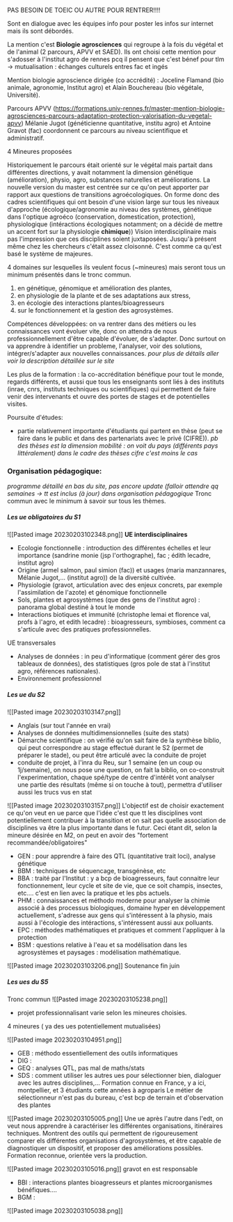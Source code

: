 

PAS BESOIN DE TOEIC OU AUTRE POUR RENTRER!!!!

Sont en dialogue avec les équipes info pour poster les infos sur internet mais ils sont débordés.

La mention c'est **Biologie agrosciences** qui regroupe à la fois du végétal et de l'animal (2 parcours, APVV et SAED).
Ils ont choisi cette mention pour s'adosser à l'institut agro de rennes pcq il pensent que c'est bénef pour tlm -> mutualisation : échanges culturels entres fac et ingés

Mention biologie agroscience dirigée (co accrédité) : Joceline Flamand (bio animale, agronomie, Institut agro) et Alain Bouchereau (bio végétale, Université).

Parcours APVV (https://formations.univ-rennes.fr/master-mention-biologie-agrosciences-parcours-adaptation-protection-valorisation-du-vegetal-apvv)
Mélanie Jugot (généticienne quantitative, institu agro) et Antoine Gravot (fac) coordonnent ce parcours au niveau scientifique et administratif.


4 Mineures proposées

Historiquement le parcours était orienté sur le végétal mais partait dans différentes directions, y avait notamment la dimension génétique (amélioration), physio, agro, substances naturelles et améliorations.
La nouvelle version du master est centrée sur ce qu'on peut apporter par rapport aux questions de transitions agroécologiques.
On forme donc des cadres scientifiques qui ont besoin d'une vision large sur tous les niveaux d'approche (écologique/agronomie au niveau des systèmes, génétique dans l'optique agroéco (conservation, domestication, protection), physiologique (intéractions écologiques notamment; on a décidé de mettre un accent fort sur la physiologie **chimique**))
Vision interdisciplinaire mais pas l'impression que ces disciplines soient juxtaposées.
Jusqu'à présent même chez les chercheurs c'était assez cloisonné.
C'est comme ca qu'est basé le système de majeures.

4 domaines sur lesquelles ils veulent focus (~mineures) mais seront tous un minimum présentés dans le tronc commun.
1.  en génétique, génomique et amélioration des plantes,
2.  en physiologie de la plante et de ses adaptations aux stress,
3.  en écologie des interactions plantes/bioagresseurs
4.  sur le fonctionnement et la gestion des agrosystèmes.


Compétences développées: on va rentrer dans des métiers ou les connaissances vont évoluer vite, donc on attendra de nous professionnellement d'être capable d'évoluer, de s'adapter.
Donc surtout on va apprendre à identifier un probleme, l'analyser, voir des solutions, intégrer/s'adapter aux nouvelles connaissances.
*pour plus de détails aller voir la description détaillée sur le site*

Les plus de la formation : la co-accréditation bénéfique pour tout le monde, regards différents, et aussi que tous les enseignants sont liés à des instituts (inrae, cnrs, instituts techniques ou scientifiques) qui permettent de faire venir des intervenants et ouvre des portes de stages et de potentielles visites.

Poursuite d'études:
- partie relativement importante d'étudiants qui partent en thèse (peut se faire dans le public et dans des partenariats avec le privé (CIFRE)).
*pb des thèses est la dimension mobilité : on voit du pays (différents pays littéralement)*
*dans le cadre des thèses cifre c'est moins le cas*


### Organisation pédagogique:
*programme détaillé en bas du site, pas encore update (falloir attendre qq semaines -> tt est inclus (à jour) dans organisation pédagogique*
Tronc commun avec le minimum à savoir sur tous les thèmes.

##### Les ue obligatoires du S1
![[Pasted image 20230203102348.png]]
**UE interdisciplinaires**
- Ecologie fonctionnelle : introduction des différentes échelles et leur importance (sandrine monie (jsp l'orthographe), fac ; édith lecadre, institut agro)
- Origine (armel salmon, paul simion (fac)) et usages (maria manzannares, Mélanie Jugot,... (institut agro)) de la diversité cultivée.
- Physiologie (gravot, articulation avec des enjeux concrets, par exemple l'assimilation de l'azote) et génomique fonctionnelle 
- Sols, plantes et agrosystèmes (que des gens de l'institut agro) : panorama global destiné à tout le monde
- Interactions biotiques et immunité (christophe lemai et florence val, profs à l'agro, et edith lecadre) : bioagresseurs, symbioses, comment ca s'articule avec des pratiques professionnelles.

UE transversales
- Analyses de données : in peu d'informatique (comment gérer des gros tableaux de données), des statistiques (gros pole de stat à l'institut agro, références nationales).
- Environnement professionnel

##### Les ue du S2

![[Pasted image 20230203103147.png]]
- Anglais (sur tout l'année en vrai)
- Analyses de données multidimensionnelles (suite des stats)
- Démarche scientifique : on vérifié qu'on sait faire de la synthèse biblio, qui peut correspondre au stage effectué durant le S2 (permet de préparer le stade), ou peut être articulé avec la conduite de projet
- conduite de projet, à l'inra du Reu, sur 1 semaine (en un coup ou 1j/semaine), on nous pose une question, on fait la biblio, on co-construit l'experimentation, chaque spé/type de centre d'intérêt vont analyser une partie des résultats (même si on touche à tout), permettra d'utiliser aussi les trucs vus en stat

![[Pasted image 20230203103157.png]]
L'objectif est de choisir exactement ce qu'on veut en ue parce que l'idée c'est que tt les disciplines vont potentiellement contribuer à la transition et on sait pas quelle association de disciplines va être la plus importante dans le futur.
Ceci étant dit, selon la mineure désirée en M2, on peut en avoir des "fortement recommandée/obligatoires"
- GEN : pour apprendre à faire des QTL (quantitative trait loci), analyse génétique
- BBM : techniques de séquencage, transgénèse, etc
- BBA : traité par l'Institut : y a bcp de bioagresseurs, faut connaitre leur fonctionnement, leur cycle et site de vie, que ce soit champis, insectes, etc.... c'est en lien avec la pratique et les pbs actuels.
- PHM : connaissances et méthodo moderne pour analyser la chimie associé à des processus biologiques, domaine hyper en développement actuellement, s'adresse aux gens qui s'intéressent à la physio, mais aussi à l'écologie des intéractions, s'intéressent aussi aux polluants.
- EPC : méthodes mathématiques et pratiques et comment l'appliquer à la protection
- BSM : questions relative à l'eau et sa modélisation dans les agrosystèmes et paysages : modélisation mathématique.

![[Pasted image 20230203103206.png]]
Soutenance fin juin 


##### Les ues du S5

Tronc commun
![[Pasted image 20230203105238.png]]
- projet professionnalisant varie selon les mineures choisies.

4 mineures ( ya des ues potentiellement mutualisées)

![[Pasted image 20230203104951.png]]
- GEB : méthodo essentiellement des outils informatiques
- DIG : 
- GEQ : analyses QTL, pas mal de maths/stats
- SDS : comment utiliser les autres ues pour sélectionner bien, dialoguer avec les autres disciplines,...
Formation connue en France, y a ici, montpellier, et 3 étudiants cette années à agroparis
Le métier de sélectionneur n'est pas du bureau, c'est bcp de terrain et d'observation des plantes

![[Pasted image 20230203105005.png]]
Une ue après l'autre dans l'edt, on veut nous apprendre à caractériser les différentes organisations, itinéraires techniques.
Montrent des outils qui permettent de rigoureusement comparer els différentes organisations d'agrosystèmes, et être capable de diagnostiquer un dispositif, et proposer des améliorations possibles.
Formation reconnue, orientée vers la production.

![[Pasted image 20230203105016.png]]
gravot en est responsable
- BBI : interactions plantes bioagresseurs et plantes microorganismes bénéfiques....
- BGM :

![[Pasted image 20230203105038.png]]